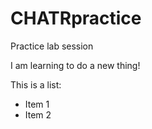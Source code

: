 # CHATRpractice
Practice lab session 

I am learning to do a new thing!

This is a list: 
- Item 1
- Item 2
